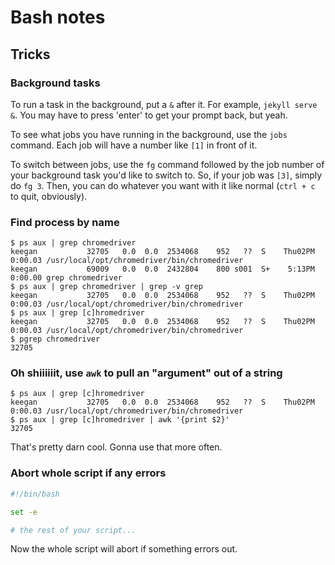 # Bash notes

## Tricks

### Background tasks

To run a task in the background, put a `&` after it. For example, `jekyll serve &`. You may have to press 'enter' to get your prompt back, but yeah.

To see what jobs you have running in the background, use the `jobs` command. Each job will have a number like `[1]` in front of it.

To switch between jobs, use the `fg` command followed by the job number of your background task you'd like to switch to. So, if your job was `[3]`, simply do `fg 3`. Then, you can do whatever you want with it like normal (`ctrl + c` to quit, obviously).

### Find process by name

```
$ ps aux | grep chromedriver
keegan           32705   0.0  0.0  2534068    952   ??  S    Thu02PM   0:00.03 /usr/local/opt/chromedriver/bin/chromedriver
keegan           69009   0.0  0.0  2432804    800 s001  S+    5:13PM   0:00.00 grep chromedriver
$ ps aux | grep chromedriver | grep -v grep
keegan           32705   0.0  0.0  2534068    952   ??  S    Thu02PM   0:00.03 /usr/local/opt/chromedriver/bin/chromedriver
$ ps aux | grep [c]hromedriver
keegan           32705   0.0  0.0  2534068    952   ??  S    Thu02PM   0:00.03 /usr/local/opt/chromedriver/bin/chromedriver
$ pgrep chromedriver
32705
```

### Oh shiiiiiit, use `awk` to pull an "argument" out of a string

```
$ ps aux | grep [c]hromedriver
keegan           32705   0.0  0.0  2534068    952   ??  S    Thu02PM   0:00.03 /usr/local/opt/chromedriver/bin/chromedriver
$ ps aux | grep [c]hromedriver | awk '{print $2}'
32705
```

That's pretty darn cool. Gonna use that more often.

### Abort whole script if any errors

```bash
#!/bin/bash

set -e

# the rest of your script...
```

Now the whole script will abort if something errors out.

